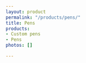 ```yaml
---
layout: product
permalink: "/products/pens/"
title: Pens
products:
- Custom pens
- Pens
photos: []

---
```

